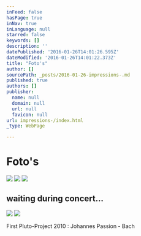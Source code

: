 ```yaml
---
inFeed: false
hasPage: true
inNav: true
inLanguage: null
starred: false
keywords: []
description: ''
datePublished: '2016-01-26T14:01:26.595Z'
dateModified: '2016-01-26T14:01:22.373Z'
title: "Foto's"
author: []
sourcePath: _posts/2016-01-26-impressions-.md
published: true
authors: []
publisher:
  name: null
  domain: null
  url: null
  favicon: null
url: impressions-/index.html
_type: WebPage

---
```

# Foto's
![](https://s3-us-west-2.amazonaws.com/the-grid-img/p/23f545d5d7a0f91995dbd58e13c8216c78c8dd0a.jpg)
![](https://s3-us-west-2.amazonaws.com/the-grid-img/p/ac62e3b934aeb0c05c8c9073ae84428368b0242a.jpg)
![](https://s3-us-west-2.amazonaws.com/the-grid-img/p/b61ba7fbe935747bd1431c30608b675be37eeca6.jpg)

## waiting during concert...
![](https://the-grid-user-content.s3-us-west-2.amazonaws.com/216598ec-9a0a-458d-9fd2-7873752d6857.JPG)
![](https://the-grid-user-content.s3-us-west-2.amazonaws.com/34e4559d-e653-4237-b71b-5ebf3cb0f5bb.jpg)

First Pluto-Project 2010 : Johannes Passion - Bach